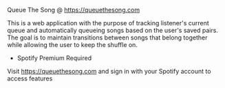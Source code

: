 Queue The Song  @ https://queuethesong.com

This is a web application with the purpose of tracking listener's current queue and automatically queueing songs based on the user's saved pairs.
The goal is to maintain transitions between songs that belong together while allowing the user to keep the shuffle on.

*  Spotify Premium Required

Visit https://queuethesong.com and sign in with your Spotify account to access features
